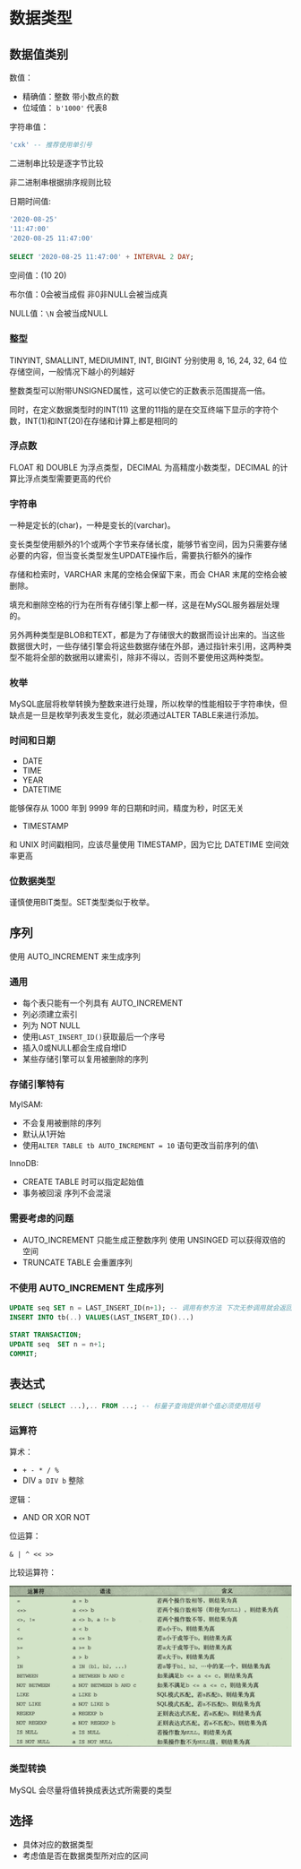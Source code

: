 # 数据类型

## 数据值类别

数值：

- 精确值：整数 带小数点的数
- 位域值： `b'1000'` 代表8

字符串值：

```sql
'cxk' -- 推荐使用单引号
```

二进制串比较是逐字节比较

非二进制串根据排序规则比较

日期时间值: 

```sql
'2020-08-25'
'11:47:00'
'2020-08-25 11:47:00'

SELECT '2020-08-25 11:47:00' + INTERVAL 2 DAY;
```

空间值：(10 20)

布尔值：0会被当成假 非0非NULL会被当成真

NULL值：`\N` 会被当成NULL

### 整型

TINYINT, SMALLINT, MEDIUMINT, INT, BIGINT 分别使用 8, 16, 24, 32, 64 位存储空间，一般情况下越小的列越好

整数类型可以附带UNSIGNED属性，这可以使它的正数表示范围提高一倍。

同时，在定义数据类型时的INT(11) 这里的11指的是在交互终端下显示的字符个数，INT(1)和INT(20)在存储和计算上都是相同的

### 浮点数

FLOAT 和 DOUBLE 为浮点类型，DECIMAL 为高精度小数类型，DECIMAL 的计算比浮点类型需要更高的代价

### 字符串

一种是定长的(char)，一种是变长的(varchar)。

变长类型使用额外的1个或两个字节来存储长度，能够节省空间，因为只需要存储必要的内容，但当变长类型发生UPDATE操作后，需要执行额外的操作

存储和检索时，VARCHAR 末尾的空格会保留下来，而会 CHAR 末尾的空格会被删除。

填充和删除空格的行为在所有存储引擎上都一样，这是在MySQL服务器层处理的。

另外两种类型是BLOB和TEXT，都是为了存储很大的数据而设计出来的。当这些数据很大时，一些存储引擎会将这些数据存储在外部，通过指针来引用，这两种类型不能将全部的数据用以建索引，除非不得以，否则不要使用这两种类型。

### 枚举

MySQL底层将枚举转换为整数来进行处理，所以枚举的性能相较于字符串快，但缺点是一旦是枚举列表发生变化，就必须通过ALTER TABLE来进行添加。

### 时间和日期

- DATE
- TIME
- YEAR
- DATETIME

能够保存从 1000 年到 9999 年的日期和时间，精度为秒，时区无关

- TIMESTAMP

和 UNIX 时间戳相同，应该尽量使用 TIMESTAMP，因为它比 DATETIME 空间效率更高

### 位数据类型

谨慎使用BIT类型。SET类型类似于枚举。

## 序列

使用 AUTO_INCREMENT 来生成序列

### 通用

- 每个表只能有一个列具有 AUTO_INCREMENT
- 列必须建立索引
- 列为 NOT NULL
- 使用`LAST_INSERT_ID()`获取最后一个序号
- 插入0或NULL都会生成自增ID
- 某些存储引擎可以复用被删除的序列

### 存储引擎特有

MyISAM:

- 不会复用被删除的序列
- 默认从1开始
- 使用`ALTER TABLE tb AUTO_INCREMENT = 10` 语句更改当前序列的值\

InnoDB:

- CREATE TABLE 时可以指定起始值
- 事务被回滚 序列不会混滚

### 需要考虑的问题

- AUTO_INCREMENT 只能生成正整数序列 使用 UNSINGED 可以获得双倍的空间
- TRUNCATE TABLE 会重置序列

### 不使用 AUTO_INCREMENT 生成序列

```sql
UPDATE seq SET n = LAST_INSERT_ID(n+1); -- 调用有参方法 下次无参调用就会返回n+1
INSERT INTO tb(..) VALUES(LAST_INSERT_ID()...)
```

```sql
START TRANSACTION;
UPDATE seq  SET n = n+1;
COMMIT;
```

## 表达式

```sql
SELECT (SELECT ...),.. FROM ...; -- 标量子查询提供单个值必须使用括号
```

### 运算符

算术：

- `+ - * / %`
- DIV `a DIV b` 整除

逻辑：

- AND OR XOR NOT

位运算：

`& | ^ << >>`

比较运算符：

![屏幕截图 2020-08-26 101539](/assets/屏幕截图%202020-08-26%20101539.png)

### 类型转换

MySQL 会尽量将值转换成表达式所需要的类型

## 选择

- 具体对应的数据类型
- 考虑值是否在数据类型所对应的区间